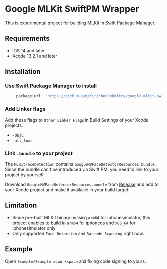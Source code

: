 # Google MLKit SwiftPM Wrapper

This is experimental project for building MLKit in Swift Package Manager.

## Requirements

- iOS 14 and later
- Xcode 13.2.1 and later

## Installation

### Use Swift Package Manager to install

```swift
    .package(url: "https://github.com/KirichenkoDmitry/google-mlkit-swiftpm", from: "5.0.0")
```

### Add Linker flags

Add these flags to `Other Linker Flags` in Build Settings of your Xcode projects.

- `-ObjC`
- `-all_load`

### Link `.bundle` to your project

The `MLKitFaceDetection` contains `GoogleMVFaceDetectorResources.bundle`. Since the bundle can't be introduced via Swift PM, you need to link to your project by yourself.

Download `GoogleMVFaceDetectorResources.bundle` from [Release](https://github.com/KirichenkoDmitry/google-mlkit-swiftpm/releases/download/3.2.0/GoogleMVFaceDetectorResources.bundle.zip) and add to your Xcode project and make it available in your build target.

## Limitation

- Since pre-built MLKit binary missing `arm64` for iphonesimulator, this project enables to build in `arm64` for iphoneos and `x86_64` for iphonesimulator only.
- Only supported `Face Detection` and `Barcode Scanning` right now.

## Example

Open `Example/Example.xcworkspace` and fixing code signing to yours.
